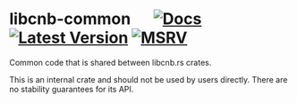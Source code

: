 # libcnb-common &emsp; [![Docs]][docs.rs] [![Latest Version]][crates.io] [![MSRV]][install-rust]

Common code that is shared between libcnb.rs crates.

This is an internal crate and should not be used by users directly. There are no stability guarantees for its API.

[Docs]: https://img.shields.io/docsrs/libcnb-common
[docs.rs]: https://docs.rs/libcnb-proc-macros/latest/libcnb_common/
[Latest Version]: https://img.shields.io/crates/v/libcnb-common.svg
[crates.io]: https://crates.io/crates/libcnb-common
[MSRV]: https://img.shields.io/badge/MSRV-rustc_1.76+-lightgray.svg
[install-rust]: https://www.rust-lang.org/tools/install
